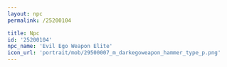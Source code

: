 ```yaml
---
layout: npc
permalink: /25200104

title: Npc
id: '25200104'
npc_name: 'Evil Ego Weapon Elite'
icon_url: 'portrait/mob/29500007_m_darkegoweapon_hammer_type_p.png'
---
```

